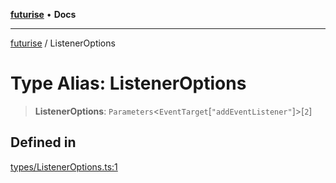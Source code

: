 [**futurise**](../README.md) • **Docs**

***

[futurise](../README.md) / ListenerOptions

# Type Alias: ListenerOptions

> **ListenerOptions**: `Parameters`\<`EventTarget`\[`"addEventListener"`\]\>\[`2`\]

## Defined in

[types/ListenerOptions.ts:1](https://github.com/nevoland/futurise/blob/8ffbf603501f9c1e62e0006561015802889e0a88/lib/types/ListenerOptions.ts#L1)
